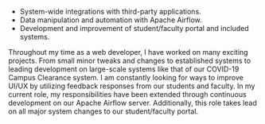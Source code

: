 * System-wide integrations with third-party applications.
* Data manipulation and automation with Apache Airflow.
* Development and improvement of student/faculty portal and included systems.

Throughout my time as a web developer, I have worked on many exciting projects. From small minor tweaks and changes to established systems to leading development on large-scale systems like that of our COVID-19 Campus Clearance system. I am constantly looking for ways to improve UI/UX by utilizing feedback responses from our students and faculty. In my current role, my responsibilities have been extended through continuous development on our Apache Airflow server. Additionally, this role takes lead on all major system changes to our student/faculty portal.
